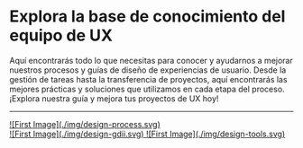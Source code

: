 # Explora la base de conocimiento del equipo de UX

Aquí encontrarás todo lo que necesitas para conocer y ayudarnos a mejorar nuestros procesos y guías de diseño de experiencias de usuario. Desde la gestión de tareas hasta la transferencia de proyectos, aquí encontrarás las mejores prácticas y soluciones que utilizamos en cada etapa del proceso. ¡Explora nuestra guía y mejora tus proyectos de UX hoy!
  
---

<div style={{marginTop: "16px", marginBottom: "16px"}}><a href="../proceso-de-diseno/inicializar-proyecto">![First Image](./img/design-process.svg) </a></div>

<div style={{
  display: "grid",
  gridTemplateColumns: "repeat(2, 1fr)",
  gridTemplateRows: "repeat(2, 1fr)",
  gridColumnGap: "16px",
}}>
  <a href="../guias-de-diseno/guia-con-plantillas-de-correo-para-solicitud-de-recursos-de-marca">![First Image](./img/design-gdii.svg) </a>
  <a href="../kit-de-herramientas">![First Image](./img/design-tools.svg) </a>
</div>